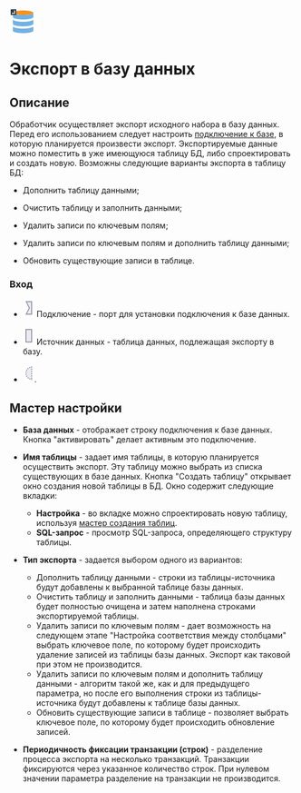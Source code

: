 ![](../../media/app/icons/vendors/dbexport.svg)
# Экспорт в базу данных

## Описание

Обработчик осуществляет экспорт исходного набора в базу данных. Перед его использованием следует настроить [подключение к базе](app/integration/connections//start), в которую планируется произвести экспорт. Экспортируемые данные можно поместить в уже имеющуюся таблицу БД, либо спроектировать и создать новую. Возможны следующие варианты экспорта в таблицу БД:


*  Дополнить таблицу данными;

*  Очистить таблицу и заполнить данными;

*  Удалить записи по ключевым полям;

*  Удалить записи по ключевым полям и дополнить таблицу данными;

*  Обновить существующие записи в таблице.

### Вход


*  ![](../../media/app/icons/ports/input_connection_inactive.svg) Подключение - порт для установки подключения к базе данных.

*  ![](../../media/app/icons/ports/output_table_inactive.svg) Источник данных - таблица данных, подлежащая экспорту в базу.

*  ![](../../media/app/icons/ports/optional_input_variable_inactive.svg).

## Мастер настройки


*  **База данных** - отображает строку подключения к базе данных. Кнопка "активировать" делает активным это подключение.

*  **Имя таблицы** - задает имя таблицы, в которую планируется осуществить экспорт. Эту таблицу можно выбрать из списка существующих в базе данных. Кнопка "Создать таблицу" открывает окно создания новой таблицы в БД. Окно содержит следующие вкладки:
    * **Настройка** - во вкладке можно спроектировать новую таблицу, используя [мастер создания таблиц](../../app/integration/export/database_export/new_table_design.md).
    * **SQL-запрос** - просмотр SQL-запроса, определяющего структуру таблицы.


*  **Тип экспорта** - задается выбором одного из вариантов:
    * Дополнить таблицу данными - строки из таблицы-источника будут добавлены к выбранной таблице базы данных.
    * Очистить таблицу и заполнить данными - таблица базы данных будет полностью очищена и затем наполнена строками экспортируемой таблицы.
    * Удалить записи по ключевым полям - дает возможность на следующем этапе "Настройка соответствия между столбцами" выбрать ключевое поле, по которому будет происходить удаление записей из таблицы базы данных. Экспорт как таковой при этом не производится.
    * Удалить записи по ключевым полям и дополнить таблицу данными - алгоритм такой же, как и для предыдущего параметра, но после его выполнения строки из таблицы-источника будут добавлены к таблице базы данных.
    * Обновить существующие записи в таблице - позволяет выбрать ключевое поле, по которому будет происходить обновление записей.


*  **Периодичность фиксации транзакции (строк)** - разделение процесса экспорта на несколько транзакций. Транзакции фиксируются через указанное количество строк. При нулевом значении параметра разделение на транзакции не производится.



